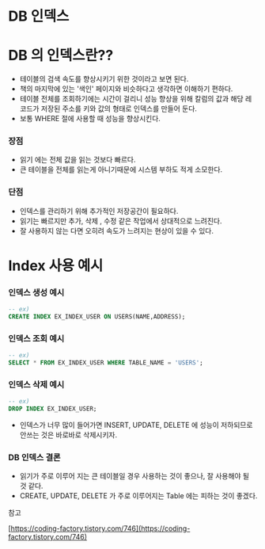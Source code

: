 # DB 인덱스

# DB 의 인덱스란??

- 테이블의 검색 속도를 향상시키기 위한 것이라고 보면 된다.
- 책의 마지막에 있는 '색인' 페이지와 비슷하다고 생각하면 이해하기 편하다.
- 테이블 전체를 조회하기에는 시간이 걸리니 성능 향상을 위해 칼럼의 값과 해당 레코드가 저장된 주소를 키와 값의 형태로 인덱스를 만들어 둔다.
- 보통 WHERE 절에 사용할 때 성능을 향상시킨다.

### 장점

- 읽기 에는 전체 값을 읽는 것보다 빠르다.
- 큰 테이블을 전체를 읽는게 아니기때문에 시스템 부하도 적게 소모한다.

### 단점

- 인덱스를 관리하기 위해 추가적인 저장공간이 필요하다.
- 읽기는 빠르지만 추가, 삭제 , 수정 같은 작업에서 상대적으로 느려진다.
- 잘 사용하지 않는 다면 오히려 속도가 느려지는 현상이 있을 수 있다.

# Index 사용 예시

### 인덱스 생성 예시

```sql
-- ex)
CREATE INDEX EX_INDEX_USER ON USERS(NAME,ADDRESS);
```

### 인덱스 조회 예시

```sql
-- ex)
SELECT * FROM EX_INDEX_USER WHERE TABLE_NAME = 'USERS';
```

### 인덱스 삭제 예시

```sql
-- ex)
DROP INDEX EX_INDEX_USER;
```

- 인덱스가 너무 많이 들어가면 INSERT, UPDATE, DELETE 에 성능이 저하되므로 안쓰는 것은 바로바로 삭제시키자.

### DB 인덱스 결론

- 읽기가 주로 이루어 지는 큰 테이블일 경우 사용하는 것이 좋으나, 잘 사용해야 될 것 같다.
- CREATE, UPDATE, DELETE 가 주로 이루어지는 Table 에는 피하는 것이 좋겠다.

참고

[https://coding-factory.tistory.com/746](https://coding-factory.tistory.com/746)